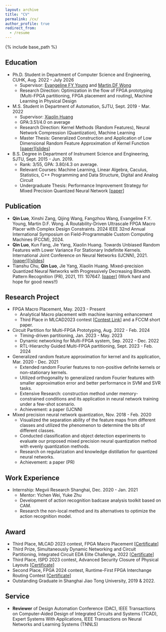 ```yaml
---
layout: archive
title: "CV"
permalink: /cv/
author_profile: true
redirect_from:
  - /resume
---
```


{% include base_path %}

Education
------
+ Ph.D. Student in Department of Computer Science and Engineering, CUHK, Aug. 2022 - July 2026
   + Supervisor: [Evangeline FY Young](http://www.cse.cuhk.edu.hk/~fyyoung/) and [Martin DF Wong](https://ece.illinois.edu/about/directory/faculty/mdfwong)
   + Research Direction: Optimization in the flow of FPGA prototyping (Multi-FPGA partitioning, FPGA placement and routing), Machine Learning in Physical Design
+ M.S. Student in Department of Automation, SJTU, Sept. 2019 - Mar. 2022
   + Supervisor: [Xiaolin Huang](https://automation.sjtu.edu.cn/xiaolin)
   + GPA:3.51/4.0 on average
   + Research Direction: Kernel Methods (Random Features), Neural Network Compression (Quantization), Machine Learning
   + Master Thesis: Generalized Construction and Application of Low Dimensional Random Feature Approximation of Kernel Function [[paper](https://drive.google.com/file/d/1sKAXCBjSO1FvcKwXsUAQQulff_f1ZbZJ/view?usp=sharing)][[slides](https://drive.google.com/file/d/1W8qjp79tzFN9F7hexV89leeMYUZSgN9d/view?usp=sharing)]
+ B.S. Degree in Department of Instrument Science and Engineering, SJTU, Sept. 2015 - Jun. 2019.
   + Rank: 3/55, GPA: 3.80/4.3 on average.
   + Relevant Courses: Machine Learning, Linear Algebra, Caculus, Statistics, C++ Programming and Data Structure, Digital and Analog Circuit
   + Undergraduate Thesis: Performance Improvement Strategy for Mixed Precision Quantized Neural Network [[paper](https://drive.google.com/file/d/1Dl_F9pLoDUTiqUdED9yzPPgcNDKzPWNu/view?usp=sharing)]

Publication
------
+ **Qin Luo**, Xinshi Zang, Qijing Wang, Fangzhou Wang, Evangeline F.Y. Young, Martin D.F. Wong. A Routability-Driven Ultrascale FPGA Macro Placer with Complex Design Constraints. 2024 IEEE 32nd Annual International Symposium on Field-Programmable Custom Computing Machines (FCCM), 2024.
+ **Qin Luo**, Kun Fang, Jie Yang, Xiaolin Huang. Towards Unbiased Random Features with Lower Variance For Stationary Indefinite Kernels. International Joint Conference on Neural Networks (IJCNN), 2021. [[paper](https://ieeexplore.ieee.org/document/9533863)][[[slides](https://drive.google.com/file/d/1tkrcO1uE_ONpqyFeJon7XAjj5pKHPaRS/view?usp=sharing)]
+ Tianshu Chu, **Qin Luo**, Jie Yang, Xiaolin Huang. Mixed-precision Quantized Neural Networks with Progressively Decreasing Bitwidth. Pattern Recognition (PR), 2021, 111: 107647. [[paper](https://www.sciencedirect.com/science/article/pii/S0031320320304507)]
(Work hard and hope for good news!!)

Research Project
-----
+ FPGA Macro Placement, May. 2023 - Present
  + Analytical Macro placement with machine learning enhancement
  + Third Place in MLCAD2023 contest [[Contest Link](https://mlcad-workshop.org/1st-mlcad-contest/)] and a FCCM short paper.
+ Circuit Partition for Multi-FPGA Prototyping, Aug. 2022 - Feb. 2024
  + Timing-driven partitioning, Jan. 2023 - May. 2023
  + Dynamic networking for Multi-FPGA system, Sep. 2022 - Dec. 2022
  + RTL-Hierarchy Guided Multi-FPGA partitioning, Sept. 2023 - Feb. 2024
+ Generalized random feature approximation for kernel and its application, Mar. 2020 - Dec. 2021
  + Extended random Fourier features to non-positive definite kernels or non-stationary kernels.
  + Utilized orthogonality to generalized random Fourier features with smaller approximation error and better performance in SVM and SVR tasks.
  + Extensive Research: construction method under memory-constrained conditions and its application in neural network training under a few-shot scenario.
  + Achievement: a paper (IJCNN)
+ Mixed precision neural network quantization, Nov. 2018 - Feb. 2020
  + Visualized the separation ability of the feature maps from different classes and utilized the phenomenon to determine the bits of different classes.
  + Conducted classification and object detection experiments to evaluate our proposed mixed precision neural quantization method with evenly quantization methods.
  + Research on regularization and knowledge distillation for quantized neural networks.
  + Achievement: a paper (PR)

Work Experience
-----
+ Internship: Megvii Research Shanghai, Dec. 2020 - Jan. 2021
   + Mentor: Yichen Wei, Yuke Zhu
   + Development of action recognition badcase analysis toolkit based on CAM.
   + Research the non-local method and its alternatives to optimize the action recognition model.

Award
------
+ Third Place, MLCAD 2023 contest, FPGA Macro Placement [[Certificate](https://drive.google.com/file/d/1YtHq5DIyyKvMLJfKpglOE_QUSykPcbb2/view?usp=drive_link)]
+ Third Prize, Simultaneously Dynamic Networking and Circuit Partitioning, Integrated Circuit EDA Elite Challenge, 2022 [[Certificate](https://drive.google.com/file/d/1ODlfR_K2b-DMyfWk4ZeYKI8Ps-AonyGf/view?usp=sharing)]
+ Third Place, ISPD 2023 contest, Advanced Security Closure of Physical Layouts [[Certificate](https://drive.google.com/file/d/1MY3viRyMOynIdfvqlOzJRhXr-LlGw9BM/view?usp=sharing)]
+ Second Place, FPGA 2024 contest, Runtime-First FPGA Interchange Routing Contest [[Certificate](https://drive.google.com/file/d/1rlaAizD_Ke_J8bghVT9WW3cEwZWT7Rtv/view?usp=sharing)]
+ Outstanding Graduate in Shanghai Jiao Tong University, 2019 & 2022.

Service
------
+ **Reviewer** of Design Automation Conference (DAC), IEEE Transactions on Computer-Aided Design of Integrated Circuits and Systems (TCAD), Expert Systems With Applications, IEEE Transactions on Neural Networks and Learning Systems (TNNLS)
